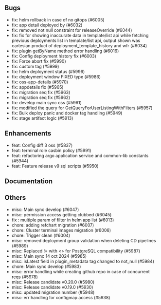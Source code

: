 ## Bugs
- fix: helm rollback in case of no gitops (#6005)
- fix: app detail deployed by (#6032)
- fix: removed not null constraint for releaseOverride (#6044)
- fix: fix for showing inaccurate data in template/list api while fetching previous deployments list in template/list api, output shown was cartesian product of deployment_template_history and wfr (#6034)
- fix: plugin getByName method error handling (#6016)
- fix: Config deployment history fix (#6003)
- fix: Force abort fix (#5990)
- fix: custom tag  (#5999)
- fix: helm deployment status  (#5996)
- fix: deployment window FIXED type (#5986)
- fix: oss-app-details (#5970)
- fix: appdetails fix (#5965)
- fix: migration seq fix (#5963)
- fix: migration seq fix (#5962)
- fix: develop main sync oss (#5961)
- fix: modified the query for GetQueryForUserListingWithFilters (#5957)
- fix: Bulk deploy panic and docker tag handling (#5949)
- fix: stage artifact logic  (#5913)
## Enhancements
- feat: Config diff 3 oss (#5837)
- feat: terminal role casbin policy (#5991)
- feat: refactoring argo application service and common-lib constants (#5944)
- feat: Feature release v9 sql scripts (#5950)
## Documentation
## Others
- misc: Main sync develop (#6047)
- misc: permission access getting clubbed (#6045)
- fix : multiple param of filter in helm app list (#6013)
- chore: adding refchart migration (#6007)
- chore: Cluster terminal images migration (#6006)
- chore: Trigger clean (#6004)
- misc: removed deployment group validation when deleting CD pipelines (#5989)
- misc: Replaced != with <> for PostgreSQL compatibility (#5987)
- misc: Main sync 14 oct 2024 (#5985)
- misc: isLatest field in plugin_metadata tag changed to not_null (#5984)
- chore: Main sync develop (#5983)
- misc: error handling while creating github repo in case of concurrent reqs (#5978)
- misc: Release candidate v0.20.0 (#5980)
- misc: Release candidate v0.19.0 (#5930)
- misc: updated migration number (#5948)
- misc: err handling for configmap access (#5938)
